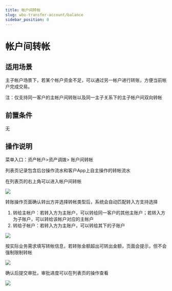 ```yaml
---
title: 帐户间转帐
slug: wbo-transfer-account/balance
sidebar_position: 0
---
```



# 帐户间转帐

## 适用场景

主子帐户场景下，若某个帐户资金不足，可以通过另一帐户进行转账，方便当前帐户完成交易。

注：仅支持同一客户的主帐户间转账以及同一主子关系下的主子帐户间双向转帐

## 前置条件

无

## 操作说明

菜单入口：资产帐户&gt;资产调拨&gt; 账户间转帐

列表页记录包含后台操作流水和客户App上自主操作的转帐流水

在列表页的右上角可以进入帐户间转帐

<img src="/assets/G2Qdbt47zo3TE1xYETgcRky0nPh.png"/>

转账操作页面确认转出方并选择转帐类型后，系统会自动匹配转入方支持选择

1. 转给主帐户：若转入方为主账户，可以转给同一客户的其他主账户；若转入方为子账户，可以转给该帐户对应的主帐户
2. 转给子帐户：若转入方为主账户，可以转给其下的子账户

<img src="/assets/EGJXbvzTHogHMPxIQEicjOWfns0.png"/>

按实际业务需求填写转帐信息，若转账金额超出可转出金额，页面会提示，但不会强制限制转帐

<img src="/assets/DMvYbIaploCKIGx4EjcchULInab.png"/>

确认后提交审批，审批进度可以在列表页的操作查看

<img src="/assets/XhftbntcCo0o9Xxn3Vpc7kfznnb.png"/>


